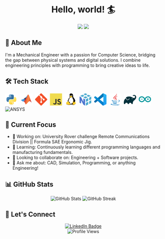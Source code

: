 <!-- Header -->
<div align="center">
  <h1>
    Hello, world! 🏄
   
  </h1>
  
  <div>
    <img src="https://img.shields.io/badge/Mechanical_Engineer-🔧-blue"/>
    <img src="https://img.shields.io/badge/Software_Developer-💻-green"/>
  </div>
</div>

<!-- About Me Section -->
## 🔧 About Me

I'm a Mechanical Engineer with a passion for Computer Science, bridging the gap between physical systems and digital solutions. I combine engineering principles with programming to bring creative ideas to life.

<!-- Tech Stack -->
## 🛠️ Tech Stack
<div>
  <!-- Add or remove badges based on your skills -->
  <img src="https://github.com/devicons/devicon/blob/master/icons/python/python-original.svg" title="Python" alt="Python" width="40" height="40"/>&nbsp;
  <img src="https://github.com/devicons/devicon/blob/master/icons/matlab/matlab-original.svg" title="MATLAB" alt="MATLAB" width="40" height="40"/>&nbsp;
  <img src="https://github.com/devicons/devicon/blob/master/icons/git/git-original.svg" title="Git" alt="Git" width="40" height="40"/>&nbsp;
  <img src="https://github.com/devicons/devicon/blob/master/icons/javascript/javascript-original.svg" title="JavaScript" alt="JavaScript" width="40" height="40"/>&nbsp;
  <img src="https://github.com/devicons/devicon/blob/master/icons/linux/linux-original.svg" title="Linux" alt="Linux" width="40" height="40"/>&nbsp;
  <img src="https://github.com/devicons/devicon/blob/master/icons/numpy/numpy-original.svg" title="NumPy" alt="NumPy" width="40" height="40"/>&nbsp;
  <img src="https://github.com/devicons/devicon/blob/master/icons/vscode/vscode-original.svg" title="VS Code" alt="VS Code" width="40" height="40"/>&nbsp;
  <img src="https://github.com/devicons/devicon/blob/master/icons/java/java-original.svg" title="Java" alt="Java" width="40" height="40"/>&nbsp;
  <img src="https://github.com/devicons/devicon/blob/master/icons/gradle/gradle-original.svg" title="Gradle" alt="Gradle" width="40" height="40"/>&nbsp;
  <img src="https://github.com/devicons/devicon/blob/master/icons/arduino/arduino-original.svg" title="Arduino" alt="Arduino" width="40" height="40"/>&nbsp;
  <img src="https://upload.wikimedia.org/wikipedia/commons/1/14/Ansys_logo_%282019%29.svg" title="ANSYS" alt="ANSYS" width="80" height="30"/>&nbsp;
</div>

<!-- Current Focus -->
## 🎯 Current Focus
- 🔭 Working on: University Rover challenge Remote Communications Division || Formula SAE Ergonomic Jig.
- 🌱 Learning: Continuously learning different programming languages and manufacturing fundamentals.
- 👯 Looking to collaborate on: Engineering + Software projects.
- 💬 Ask me about: CAD, Simulation, Programming, or anything Engineering!

<!-- GitHub Stats -->
## 📊 GitHub Stats
<div align="center">
  <img src="https://github-readme-stats.vercel.app/api?username=Shedgecock&show_icons=true&theme=radical" alt="GitHub Stats"/>
  <img src="https://github-readme-streak-stats.herokuapp.com/?user=Shedgecock&theme=radical" alt="GitHub Streak"/>
</div>

<!-- Connect Section -->
## 🤝 Let's Connect
<div align="center">
  <a href="https://www.linkedin.com/in/sean-hedgecock">
    <img src="https://img.shields.io/badge/LinkedIn-blue?style=for-the-badge&logo=linkedin&logoColor=white" alt="LinkedIn Badge"/>
  </a>
  <!-- Add other social media badges as needed -->
</div>

<!-- Footer -->
<div align="center">
  <img src="https://komarev.com/ghpvc/?username=Shedgecock&style=flat-square&color=blue" alt="Profile Views"/>
